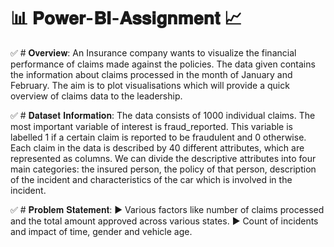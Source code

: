 # 📊 𝐏𝐨𝐰𝐞𝐫-𝐁𝐈-𝐀𝐬𝐬𝐢𝐠𝐧𝐦𝐞𝐧𝐭 📈


✅ # 𝐎𝐯𝐞𝐫𝐯𝐢𝐞𝐰:
An Insurance company wants to visualize the financial performance of claims made against the policies. The data given contains the information about claims processed in the month of January and February. The aim is to plot visualisations which will provide a quick overview of claims data to the leadership.


✅ # 𝐃𝐚𝐭𝐚𝐬𝐞𝐭 𝐈𝐧𝐟𝐨𝐫𝐦𝐚𝐭𝐢𝐨𝐧:
The data consists of 1000 individual claims. The most important variable of interest is fraud_reported. This variable is labelled 1 if a certain claim is reported to be fraudulent and 0 otherwise. Each claim in the data is described by 40 different attributes, which are represented as columns. We can divide the descriptive attributes into four main categories: the insured person, the policy of that person, description of the incident and characteristics of the car which is involved in the incident.


✅ # 𝐏𝐫𝐨𝐛𝐥𝐞𝐦 𝐒𝐭𝐚𝐭𝐞𝐦𝐞𝐧𝐭:
▶️ Various factors like number of claims processed and the total amount approved across various states.
▶️ Count of incidents and impact of time, gender and vehicle age.

